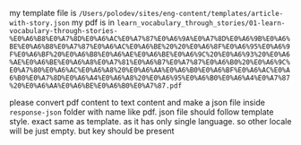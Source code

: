my template file is `/Users/polodev/sites/eng-content/templates/article-with-story.json`
my pdf is in `learn_vocabulary_through_stories/01-learn-vocabulary-through-stories-%E0%A6%B8%E0%A7%8D%E0%A6%AC%E0%A7%87%E0%A6%9A%E0%A7%8D%E0%A6%9B%E0%A6%BE%E0%A6%B8%E0%A7%87%E0%A6%AC%E0%A6%BE%20%20%E0%A6%8F%E0%A6%95%E0%A6%9F%E0%A6%BF%20%E0%A6%B8%E0%A6%AE%E0%A6%BE%E0%A6%9C%20%E0%A6%93%20%E0%A6%AE%E0%A6%BE%E0%A6%A8%E0%A7%81%E0%A6%B7%E0%A7%87%E0%A6%B0%20%E0%A6%9C%E0%A7%80%E0%A6%AC%E0%A6%A8%20%E0%A6%AA%E0%A6%B0%E0%A6%BF%E0%A6%AC%E0%A6%B0%E0%A7%8D%E0%A6%A4%E0%A6%A8%20%E0%A6%95%E0%A6%B0%E0%A6%A4%E0%A7%87%20%E0%A6%AA%E0%A6%BE%E0%A6%B0%E0%A7%87.pdf`

please convert pdf content to text content and make a json file inside `response-json` folder with name like pdf. json file should follow template style. exact same as template. as it has only single language. so other locale will be just empty. but key should be present 